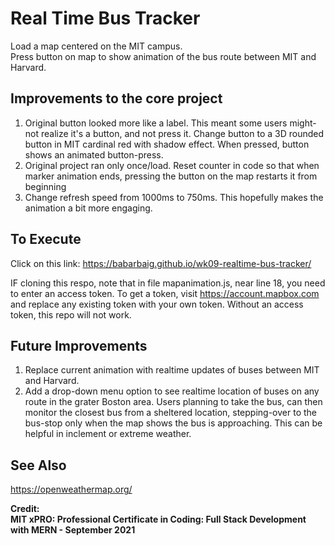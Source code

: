 # Real Time Bus Tracker

Load a map centered on the MIT campus.  
Press button on map to show animation of the bus route between MIT and Harvard.  

## Improvements to the core project

1. Original button looked more like a label.  This meant some users might-not realize it's a button, and not press it.  Change button to a 3D rounded button in MIT cardinal red with shadow effect.  When pressed, button shows an animated button-press.
2. Original project ran only once/load.  Reset counter in code so that when marker animation ends, pressing the button on the map restarts it from beginning
3. Change refresh speed from 1000ms to 750ms.   This hopefully makes the animation a bit more engaging.

## To Execute

Click on this link: <https://babarbaig.github.io/wk09-realtime-bus-tracker/>  

IF cloning this respo, note that in file mapanimation.js, near line 18, you need to enter an access token.
To get a token, visit https://account.mapbox.com and replace any existing token with your own token.
Without an access token, this repo will not work.

## Future Improvements

1. Replace current animation with realtime updates of buses between MIT and Harvard.
2. Add a drop-down menu option to see realtime location of buses on any route in the grater Boston area.  Users planning to take the bus, can then monitor the closest bus from a sheltered location, stepping-over to the bus-stop only when the map shows the bus is approaching.  This can be helpful in inclement or extreme weather.

## See Also

<https://openweathermap.org/>

**Credit:  
MIT xPRO: Professional Certificate in Coding: Full Stack Development with MERN - September 2021**
